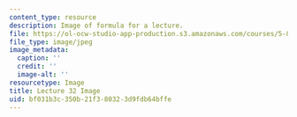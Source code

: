```yaml
---
content_type: resource
description: Image of formula for a lecture.
file: https://ol-ocw-studio-app-production.s3.amazonaws.com/courses/5-80-small-molecule-spectroscopy-and-dynamics-fall-2008/bf031b3c350b21f380323d9fdb64bffe_lec32image.jpg
file_type: image/jpeg
image_metadata:
  caption: ''
  credit: ''
  image-alt: ''
resourcetype: Image
title: Lecture 32 Image
uid: bf031b3c-350b-21f3-8032-3d9fdb64bffe
---
```

